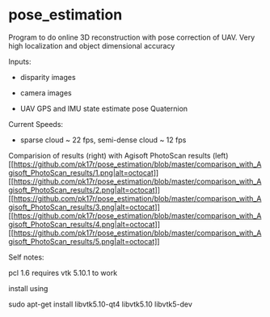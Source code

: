 # pose_estimation


Program to do online 3D reconstruction with pose correction of UAV. Very high localization and object dimensional accuracy


Inputs:

- disparity images

- camera images

- UAV GPS and IMU state estimate pose Quaternion


Current Speeds:

- sparse cloud ~ 22 fps, semi-dense cloud ~ 12 fps


Comparision of results (right) with Agisoft PhotoScan results (left)
[[https://github.com/pk17r/pose_estimation/blob/master/comparison_with_Agisoft_PhotoScan_results/1.png|alt=octocat]]
[[https://github.com/pk17r/pose_estimation/blob/master/comparison_with_Agisoft_PhotoScan_results/2.png|alt=octocat]]
[[https://github.com/pk17r/pose_estimation/blob/master/comparison_with_Agisoft_PhotoScan_results/3.png|alt=octocat]]
[[https://github.com/pk17r/pose_estimation/blob/master/comparison_with_Agisoft_PhotoScan_results/4.png|alt=octocat]]
[[https://github.com/pk17r/pose_estimation/blob/master/comparison_with_Agisoft_PhotoScan_results/5.png|alt=octocat]]



Self notes:


pcl 1.6 requires vtk 5.10.1 to work

install using

sudo apt-get install libvtk5.10-qt4 libvtk5.10 libvtk5-dev
